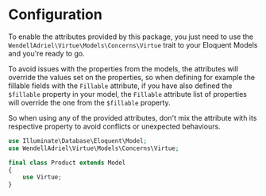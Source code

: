 # Configuration

To enable the attributes provided by this package, you just need to use the `WendellAdriel\Virtue\Models\Concerns\Virtue` trait to your Eloquent Models and you're ready to go.

To avoid issues with the properties from the models, the attributes will override the values set on the properties, so when defining for example the fillable fields with the `Fillable` attribute, if you have also defined the `$fillable` property in your model, the `Fillable` attribute list of properties will override the one from the `$fillable` property.

So when using any of the provided attributes, don't mix the attribute with its respective property to avoid conflicts or unexpected behaviours.

```php
use Illuminate\Database\Eloquent\Model;
use WendellAdriel\Virtue\Models\Concerns\Virtue;

final class Product extends Model
{
    use Virtue;
}
```
